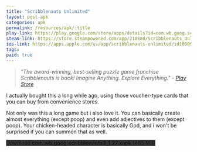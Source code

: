 ```yaml
---
title: "Scribblenauts Unlimited"
layout: post-apk
categories: apk
permalink: /resources/apk/:title
play-link: https://play.google.com/store/apps/details?id=com.wb.goog.scribblenauts3
steam-link: https://store.steampowered.com/app/218680/Scribblenauts_Unlimited/
ios-link: https://apps.apple.com/us/app/scribblenauts-unlimited/id1030902626
tags: 
paid: true
---
```


> _"The award-winning, best-selling puzzle game franchise Scribblenauts is back!  Imagine Anything.  Explore Everything." - <a href="https://play.google.com/store/apps/details?id=com.wb.goog.scribblenauts3">Play Store</a>_

I actually bought this a long while ago, using those voucher-type cards that you can buy from convenience stores. 

Not only was this a long game but i also love it. You can basically create almost everything (except poop) and even add adjectives to them (except poop). Your chicken-headed character is basically God, and i won't be surprised if you can summon that as well.

<div class="text-center">
    <a class="btn btn-dark btn-block w-100" onclick='apk("com.wb.goog.scribblenauts3_1.27.xapk")' style="text-decoration: none; background-color: #333;"> Download <b>com.wb.goog.scribblenauts3_1.27.xapk</b> (485 MB)</a>
</div>

